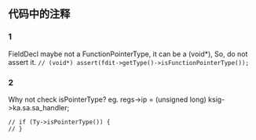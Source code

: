 ## 代码中的注释

### 1
FieldDecl maybe not a FunctionPointerType, it can be a (void*),
So, do not assert it.
`// (void*) assert(fdit->getType()->isFunctionPointerType());`

### 2
Why not check isPointerType? eg.
regs->ip = (unsigned long) ksig->ka.sa.sa_handler;
```
// if (Ty->isPointerType()) {
// }
```
